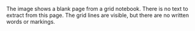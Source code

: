 The image shows a blank page from a grid notebook. There is no text to extract from this page. The grid lines are visible, but there are no written words or markings.